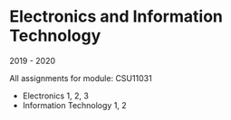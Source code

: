 # Electronics and Information Technology

2019 - 2020

All assignments for module: CSU11031
- Electronics 1, 2, 3
- Information Technology 1, 2
